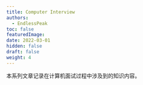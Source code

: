 ```yaml
---
title: Computer Interview
authors:
  - EndlessPeak
toc: false
featuredImage: 
date: 2022-03-01
hidden: false
draft: false
weight: 4
---
```


本系列文章记录在计算机面试过程中涉及到的知识内容。
